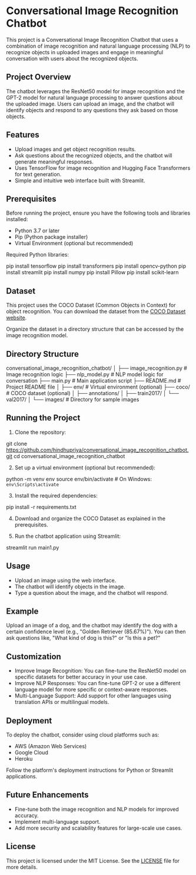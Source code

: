 
# Conversational Image Recognition Chatbot

This project is a Conversational Image Recognition Chatbot that uses a combination of image recognition and natural language processing (NLP) to recognize objects in uploaded images and engage in meaningful conversation with users about the recognized objects.

## Project Overview

The chatbot leverages the ResNet50 model for image recognition and the GPT-2 model for natural language processing to answer questions about the uploaded image. Users can upload an image, and the chatbot will identify objects and respond to any questions they ask based on those objects.

## Features

- Upload images and get object recognition results.
- Ask questions about the recognized objects, and the chatbot will generate meaningful responses.
- Uses TensorFlow for image recognition and Hugging Face Transformers for text generation.
- Simple and intuitive web interface built with Streamlit.

## Prerequisites

Before running the project, ensure you have the following tools and libraries installed:

- Python 3.7 or later
- Pip (Python package installer)
- Virtual Environment (optional but recommended)

Required Python libraries:

pip install tensorflow
pip install transformers
pip install opencv-python
pip install streamlit
pip install numpy
pip install Pillow
pip install scikit-learn

## Dataset

This project uses the COCO Dataset (Common Objects in Context) for object recognition. You can download the dataset from the [COCO Dataset website](https://cocodataset.org/#download).

Organize the dataset in a directory structure that can be accessed by the image recognition model.

## Directory Structure


conversational_image_recognition_chatbot/
│
├── image_recognition.py        # Image recognition logic
├── nlp_model.py                # NLP model logic for conversation
├── main.py                     # Main application script
├── README.md                   # Project README file
│
├── env/                        # Virtual environment (optional)
├── coco/                       # COCO dataset (optional)
│   ├── annotations/
│   ├── train2017/
│   └── val2017/
│
└── images/                     # Directory for sample images


## Running the Project

1. Clone the repository:


git clone https://github.com/hindhupriya/conversational_image_recognition_chatbot.git
cd conversational_image_recognition_chatbot


2. Set up a virtual environment (optional but recommended):


python -m venv env
source env/bin/activate  # On Windows: `env\Scripts\activate`

3. Install the required dependencies:


pip install -r requirements.txt


4. Download and organize the COCO Dataset as explained in the prerequisites.

5. Run the chatbot application using Streamlit:

streamlit run main1.py


## Usage

- Upload an image using the web interface.
- The chatbot will identify objects in the image.
- Type a question about the image, and the chatbot will respond.

## Example

Upload an image of a dog, and the chatbot may identify the dog with a certain confidence level (e.g., "Golden Retriever (85.67%)"). You can then ask questions like, "What kind of dog is this?" or "Is this a pet?"

## Customization

- Improve Image Recognition: You can fine-tune the ResNet50 model on specific datasets for better accuracy in your use case.
- Improve NLP Responses: You can fine-tune GPT-2 or use a different language model for more specific or context-aware responses.
- Multi-Language Support: Add support for other languages using translation APIs or multilingual models.

## Deployment

To deploy the chatbot, consider using cloud platforms such as:

- AWS (Amazon Web Services)
- Google Cloud
- Heroku

Follow the platform's deployment instructions for Python or Streamlit applications.

## Future Enhancements

- Fine-tune both the image recognition and NLP models for improved accuracy.
- Implement multi-language support.
- Add more security and scalability features for large-scale use cases.

## License

This project is licensed under the MIT License. See the [LICENSE](LICENSE) file for more details.
